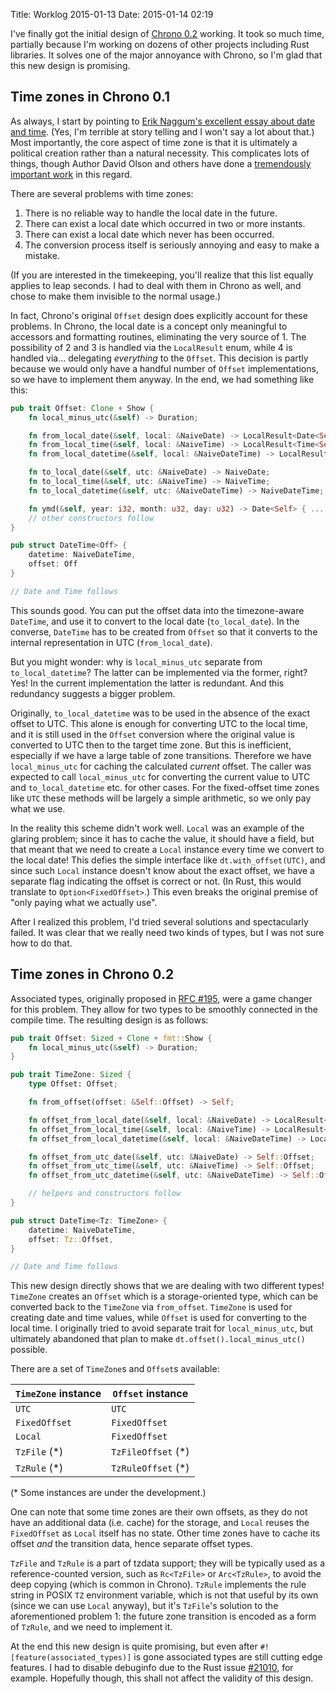 Title: Worklog 2015-01-13
Date: 2015-01-14 02:19

I've finally got the initial design of [Chrono 0.2] working.
It took so much time, partially because
I'm working on dozens of other projects including Rust libraries.
It solves one of the major annoyance with Chrono,
so I'm glad that this new design is promising.

[Chrono 0.2]: https://github.com/lifthrasiir/rust-chrono/tree/0.2/

## Time zones in Chrono 0.1

As always, I start by pointing to
[Erik Naggum's excellent essay about date and time][naggum].
(Yes, I'm terrible at story telling and I won't say a lot about that.)
Most importantly, the core aspect of time zone is that
it is ultimately a political creation rather than a natural necessity.
This complicates lots of things,
though Author David Olson and others have done
a [tremendously important work][tzdata] in this regard.

[naggum]: http://naggum.no/lugm-time.html
[tzdata]: https://www.iana.org/time-zones

There are several problems with time zones:

1. There is no reliable way to handle the local date in the future.
2. There can exist a local date which occurred in two or more instants.
3. There can exist a local date which never has been occurred.
4. The conversion process itself is seriously annoying
   and easy to make a mistake.

(If you are interested in the timekeeping,
you'll realize that this list equally applies to leap seconds.
I had to deal with them in Chrono as well,
and chose to make them invisible to the normal usage.)

In fact, Chrono's original `Offset` design
does explicitly account for these problems.
In Chrono, the local date is a concept
only meaningful to accessors and formatting routines,
eliminating the very source of 1.
The possibility of 2 and 3 is handled via the `LocalResult` enum,
while 4 is handled via... delegating *everything* to the `Offset`.
This decision is partly because
we would only have a handful number of `Offset` implementations,
so we have to implement them anyway.
In the end, we had something like this:

```rust
pub trait Offset: Clone + Show {
    fn local_minus_utc(&self) -> Duration;

    fn from_local_date(&self, local: &NaiveDate) -> LocalResult<Date<Self>>;
    fn from_local_time(&self, local: &NaiveTime) -> LocalResult<Time<Self>>;
    fn from_local_datetime(&self, local: &NaiveDateTime) -> LocalResult<DateTime<Self>>;

    fn to_local_date(&self, utc: &NaiveDate) -> NaiveDate;
    fn to_local_time(&self, utc: &NaiveTime) -> NaiveTime;
    fn to_local_datetime(&self, utc: &NaiveDateTime) -> NaiveDateTime;

    fn ymd(&self, year: i32, month: u32, day: u32) -> Date<Self> { ... }
    // other constructors follow
}

pub struct DateTime<Off> {
    datetime: NaiveDateTime,
    offset: Off
}

// Date and Time follows
```

This sounds good.
You can put the offset data into the timezone-aware `DateTime`,
and use it to convert to the local date (`to_local_date`).
In the converse, `DateTime` has to be created from `Offset`
so that it converts to the internal representation in UTC
(`from_local_date`).

But you might wonder:
why is `local_minus_utc` separate from `to_local_datetime`?
The latter can be implemented via the former, right?
Yes! In the current implementation the latter is redundant.
And this redundancy suggests a bigger problem.

Originally, `to_local_datetime` was to be used
in the absence of the exact offset to UTC.
This alone is enough for converting UTC to the local time,
and it is still used in the `Offset` conversion
where the original value is converted to UTC then to the target time zone.
But this is inefficient,
especially if we have a large table of zone transitions.
Therefore we have `local_minus_utc`
for caching the calculated *current* offset.
The caller was expected to call `local_minus_utc`
for converting the current value to UTC
and `to_local_datetime` etc. for other cases.
For the fixed-offset time zones like `UTC`
these methods will be largely a simple arithmetic,
so we only pay what we use.

In the reality this scheme didn't work well.
`Local` was an example of the glaring problem;
since it has to cache the value, it should have a field,
but that meant that we need to create a `Local` instance
every time we convert to the local date!
This defies the simple interface like `dt.with_offset(UTC)`,
and since such `Local` instance doesn't know about the exact offset,
we have a separate flag indicating the offset is correct or not.
(In Rust, this would translate to `Option<FixedOffset>`.)
This even breaks the original premise of
"only paying what we actually use".

After I realized this problem, I'd tried several solutions
and spectacularly failed.
It was clear that we really need two kinds of types,
but I was not sure how to do that.

## Time zones in Chrono 0.2

Associated types, originally proposed in [RFC #195], were
a game changer for this problem.
They allow for two types to be smoothly connected in the compile time.
The resulting design is as follows:

[RFC #195]: https://github.com/rust-lang/rfcs/blob/master/text/0195-associated-items.md

```rust
pub trait Offset: Sized + Clone + fmt::Show {
    fn local_minus_utc(&self) -> Duration;
}

pub trait TimeZone: Sized {
    type Offset: Offset;

    fn from_offset(offset: &Self::Offset) -> Self;

    fn offset_from_local_date(&self, local: &NaiveDate) -> LocalResult<Self::Offset>;
    fn offset_from_local_time(&self, local: &NaiveTime) -> LocalResult<Self::Offset>;
    fn offset_from_local_datetime(&self, local: &NaiveDateTime) -> LocalResult<Self::Offset>;

    fn offset_from_utc_date(&self, utc: &NaiveDate) -> Self::Offset;
    fn offset_from_utc_time(&self, utc: &NaiveTime) -> Self::Offset;
    fn offset_from_utc_datetime(&self, utc: &NaiveDateTime) -> Self::Offset;

    // helpers and constructors follow
}

pub struct DateTime<Tz: TimeZone> {
    datetime: NaiveDateTime,
    offset: Tz::Offset,
}

// Date and Time follows
```

This new design directly shows that
we are dealing with two different types!
`TimeZone` creates an `Offset` which is a storage-oriented type,
which can be converted back to the `TimeZone` via `from_offset`.
`TimeZone` is used for creating date and time values,
while `Offset` is used for converting to the local time.
I originally tried to avoid separate trait for `local_minus_utc`,
but ultimately abandoned that plan
to make `dt.offset().local_minus_utc()` possible.

There are a set of `TimeZone`s and `Offset`s available:

`TimeZone` instance | `Offset` instance
--------------------|------------------
`UTC`               | `UTC`
`FixedOffset`       | `FixedOffset`
`Local`             | `FixedOffset`
`TzFile` (\*)       | `TzFileOffset` (\*)
`TzRule` (\*)       | `TzRuleOffset` (\*)

(\* Some instances are under the development.)

One can note that some time zones are their own offsets,
as they do not have an additional data (i.e. cache) for the storage,
and `Local` reuses the `FixedOffset` as `Local` itself has no state.
Other time zones have to cache its offset *and* the transition data,
hence separate offset types.

`TzFile` and `TzRule` is a part of tzdata support;
they will be typically used as a reference-counted version,
such as `Rc<TzFile>` or `Arc<TzRule>`,
to avoid the deep copying (which is common in Chrono).
`TzRule` implements the rule string in POSIX `TZ` environment variable,
which is not that useful by its own (since we can use `Local` anyway),
but it's `TzFile`'s solution to the aforementioned problem 1:
the future zone transition is encoded as a form of `TzRule`,
and we need to implement it.

At the end this new design is quite promising,
but even after `#![feature(associated_types)]` is gone
associated types are still cutting edge features.
I had to disable debuginfo due to the Rust issue [#21010], for example.
Hopefully though, this shall not affect the validity of this design.

[#21010]: https://github.com/rust-lang/rust/issues/21010

